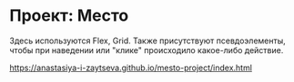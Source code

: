 # Проект: Место


Здесь используются Flex, Grid. Также присутствуют псевдоэлементы, чтобы при наведении или "клике" происходило какое-либо действие.



https://anastasiya-i-zaytseva.github.io/mesto-project/index.html
